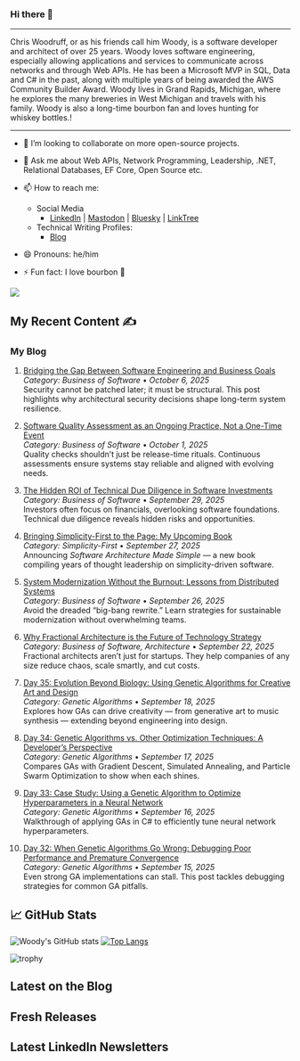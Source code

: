 ### Hi there 👋

<hr>
Chris Woodruff, or as his friends call him Woody, is a software developer and architect of over 25 years. Woody loves software engineering, especially allowing applications and services to communicate across networks and through Web APIs. He has been a Microsoft MVP in SQL, Data and C# in the past, along with multiple years of being awarded the AWS Community Builder Award. Woody lives in Grand Rapids, Michigan, where he explores the many breweries in West Michigan and travels with his family. Woody is also a long-time bourbon fan and loves hunting for whiskey bottles.!

---

- 👯 I’m looking to collaborate on more open-source projects.
- 💬 Ask me about Web APIs, Network Programming, Leadership, .NET, Relational Databases, EF Core, Open Source etc.
- 📫 How to reach me:
  - Social Media
    - [LinkedIn](https://www.linkedin.com/in/chriswoodruff/ "My LinkedIn") | [Mastodon](https://mastodon.social/@cwoodruff "Mastodon") | [Bluesky](https://bsky.app/profile/chriswoodruff.bsky.social) | [LinkTree](https://linktr.ee/woodychris)
  - Technical Writing Profiles: 
    - [Blog](https://woodruff.dev "Blog")

- 😄 Pronouns: he/him
- ⚡ Fun fact: I love bourbon :tumbler_glass:

<img src="https://algora.io/og/user/cwoodruff" />

## My Recent Content ✍️

### My Blog
<!-- BLOG:START -->
1. [Bridging the Gap Between Software Engineering and Business Goals](https://www.woodruff.dev/bridging-the-gap-between-software-engineering-and-business-goals/)  
   *Category: Business of Software* • *October 6, 2025*  
   Security cannot be patched later; it must be structural. This post highlights why architectural security decisions shape long-term system resilience.

2. [Software Quality Assessment as an Ongoing Practice, Not a One-Time Event](https://www.woodruff.dev/software-quality-assessment-as-an-ongoing-practice-not-a-one-time-event/)  
   *Category: Business of Software* • *October 1, 2025*  
   Quality checks shouldn’t just be release-time rituals. Continuous assessments ensure systems stay reliable and aligned with evolving needs.

3. [The Hidden ROI of Technical Due Diligence in Software Investments](https://www.woodruff.dev/the-hidden-roi-of-technical-due-diligence-in-software-investments/)  
   *Category: Business of Software* • *September 29, 2025*  
   Investors often focus on financials, overlooking software foundations. Technical due diligence reveals hidden risks and opportunities.

4. [Bringing Simplicity-First to the Page: My Upcoming Book](https://www.woodruff.dev/bringing-simplicity-first-to-the-page-my-upcoming-book/)  
   *Category: Simplicity-First* • *September 27, 2025*  
   Announcing *Software Architecture Made Simple* — a new book compiling years of thought leadership on simplicity-driven software.

5. [System Modernization Without the Burnout: Lessons from Distributed Systems](https://www.woodruff.dev/system-modernization-without-the-burnout-lessons-from-distributed-systems/)  
   *Category: Business of Software* • *September 26, 2025*  
   Avoid the dreaded “big-bang rewrite.” Learn strategies for sustainable modernization without overwhelming teams.

6. [Why Fractional Architecture is the Future of Technology Strategy](https://www.woodruff.dev/why-fractional-architecture-is-the-future-of-technology-strategy/)  
   *Category: Business of Software, Architecture* • *September 22, 2025*  
   Fractional architects aren’t just for startups. They help companies of any size reduce chaos, scale smartly, and cut costs.

7. [Day 35: Evolution Beyond Biology: Using Genetic Algorithms for Creative Art and Design](https://www.woodruff.dev/day-35-evolution-beyond-biology-using-genetic-algorithms-for-creative-art-and-design/)  
   *Category: Genetic Algorithms* • *September 18, 2025*  
   Explores how GAs can drive creativity — from generative art to music synthesis — extending beyond engineering into design.

8. [Day 34: Genetic Algorithms vs. Other Optimization Techniques: A Developer’s Perspective](https://www.woodruff.dev/day-34-genetic-algorithms-vs-other-optimization-techniques-a-developers-perspective/)  
   *Category: Genetic Algorithms* • *September 17, 2025*  
   Compares GAs with Gradient Descent, Simulated Annealing, and Particle Swarm Optimization to show when each shines.

9. [Day 33: Case Study: Using a Genetic Algorithm to Optimize Hyperparameters in a Neural Network](https://www.woodruff.dev/day-33-case-study-using-a-genetic-algorithm-to-optimize-hyperparameters-in-a-neural-network/)  
   *Category: Genetic Algorithms* • *September 16, 2025*  
   Walkthrough of applying GAs in C# to efficiently tune neural network hyperparameters.

10. [Day 32: When Genetic Algorithms Go Wrong: Debugging Poor Performance and Premature Convergence](https://www.woodruff.dev/day-32-when-genetic-algorithms-go-wrong-debugging-poor-performance-and-premature-convergence/)  
    *Category: Genetic Algorithms* • *September 15, 2025*  
    Even strong GA implementations can stall. This post tackles debugging strategies for common GA pitfalls.
<!-- BLOG:END -->
  
## &#x1f4c8; GitHub Stats

![Woody's GitHub stats](https://github-readme-stats.vercel.app/api?username=cwoodruff&show_icons=true&theme=gruvbox)
[![Top Langs](https://github-readme-stats.vercel.app/api/top-langs/?username=cwoodruff)](https://github.com/cwoodruff/github-readme-stats)

![trophy](https://github-profile-trophy.vercel.app/?username=cwoodruff)

## Latest on the Blog
<!-- WP:START -->
<!-- WP:END -->

## Fresh Releases
<!-- REL:START -->
<!-- REL:END -->

## Latest LinkedIn Newsletters
<!-- LI:START -->
<!-- LI:END -->
